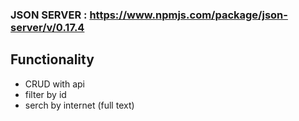 ### JSON SERVER : https://www.npmjs.com/package/json-server/v/0.17.4

## Functionality
- CRUD with api
- filter by id
- serch by internet (full text)
